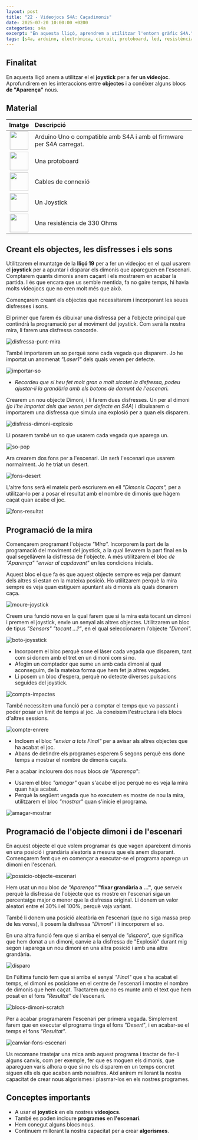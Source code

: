 ```yaml
---
layout: post
title: "22 - Videojocs S4A: Caçadimonis"
date: 2025-07-20 10:00:00 +0200
categories: s4a
excerpt: "En aquesta lliçó, aprendrem a utilitzar l'entorn gràfic S4A."
tags: [s4a, arduino, electrònica, circuit, protoboard, led, resistència, potenciòmetre]
---
```


[img1]: /assets/imatges/s4a/s4a_22_01.png "Disfressa-punt-mira"
[img2]: /assets/imatges/s4a/s4a_22_02.png "Importar-so"
[img3]: /assets/imatges/s4a/s4a_22_03.png "Disfress-dimoni-explosio"
[img4]: /assets/imatges/s4a/s4a_22_04.png "So-pop"
[img5]: /assets/imatges/s4a/s4a_22_05.png "Fons-desert"
[img6]: /assets/imatges/s4a/s4a_22_06.png "Fons-resultat"
[img7]: /assets/imatges/s4a/s4a_22_07.png "Moure-joystick"
[img8]: /assets/imatges/s4a/s4a_22_08.png "Boto-joysstick"
[img9]: /assets/imatges/s4a/s4a_22_09.png "Compta-impactes"
[img10]: /assets/imatges/s4a/s4a_22_10.png "Compte-enrere"
[img11]: /assets/imatges/s4a/s4a_22_11.png "Amagar-mostrar"
[img12]: /assets/imatges/s4a/s4a_22_12.png "Possicio-objecte-escenari"
[img13]: /assets/imatges/s4a/s4a_22_13.png "Disparo"
[img14]: /assets/imatges/s4a/s4a_22_14.png "Blocs-dimoni-scratch"
[img15]: /assets/imatges/s4a/s4a_22_15.png "Canviar-fons-escenari"

## Finalitat

En aquesta lliçó anem a utilitzar el el **joystick** per a fer **un videojoc**. Aprofundirem en les interaccions entre **objectes** i a conéixer alguns blocs **de "Aparença"** nous.

## Material

|                                 Imatge                                 | Descripció                                                           |
| :--------------------------------------------------------------------: | :------------------------------------------------------------------- |
|     <img src="/assets/imatges/mat/mat_unor3.png" width="50" height="50">      | Arduino Uno o compatible amb S4A i amb el firmware per S4A carregat. |
|   <img src="/assets/imatges/mat/mat_protoboard.png" width="50" height="50">   | Una protoboard                                                       |
|     <img src="/assets/imatges/mat/mat_dupont.png" width="50" height="50">     | Cables de connexió                                                   |
| <img src="/assets/imatges/mat/mat_KY-023.png" width="50" height="50"> | Un Joystick                                                          |
|    <img src="/assets/imatges/mat/mat_resis330.png" width="50" height="50">    | Una resistència de 330 Ohms                                          |

## Creant els objectes, les disfresses i els sons

Utilitzarem el muntatge de la **lliçó 19** per a fer un videojoc en el qual usarem el **joystick** per a apuntar i disparar els dimonis que apareguen en l'escenari. Comptarem quants dimonis anem caçant i els mostrarem en acabar la partida. I és que encara que us semble mentida,
fa no gaire temps, hi havia molts videojocs que no eren molt més que això.

Començarem creant els objectes que necessitarem i incorporant les seues disfresses i sons.

El primer que farem és dibuixar una disfressa per a l'objecte principal que contindrà la programació per al moviment del joystick. Com serà la nostra mira, li farem una disfressa concorde.

![disfressa-punt-mira][img1]

També importarem un so perquè sone cada vegada que disparem. Jo he importat un anomenat _"Laser1"_ dels quals venen per defecte.

![importar-so][img2]

- _Recordeu que si heu fet molt gran o molt xicotet la disfressa, podeu ajustar-li la grandària amb els botons de damunt de l'escenari._

Crearem un nou objecte Dimoni, i li farem dues disfresses. Un per al dimoni _(jo l'he importat dels que venen per defecte en S4A_) i dibuixarem o importarem una disfressa que simula una explosió per a quan els disparem.

![disfress-dimoni-explosio][img3]

Li posarem també un so que usarem cada vegada que aparega un.

![so-pop][img4]

Ara crearem dos fons per a l'escenari. Un serà l'escenari que usarem normalment. Jo he triat un desert.

![fons-desert][img5]

L'altre fons serà el mateix però escriurem en ell _"Dimonis Caçats",_ per a utilitzar-lo per a posar el resultat amb el nombre de dimonis que hàgem caçat quan acabe el joc.

![fons-resultat][img6]

## Programació de la mira

Començarem programant l'objecte _"Mira"._ Incorporem la part de la programació del moviment del joystick, a la qual llevarem la part final en la qual segellàvem la disfressa de l'objecte. A més utilitzarem el bloc _de "Aparença" "enviar al capdavant"_ en les condicions inicials.

Aquest bloc el que fa és que aquest objecte sempre es veja per damunt dels altres si estan en la mateixa posició. Ho utilitzarem perquè la mira sempre es veja quan estiguem apuntant als dimonis als quals donarem caça.

![moure-joystick][img7]

Creem una funció nova en la qual farem que si la mira està tocant un dimoni i premem el joystick, envie un senyal als altres objectes. Utilitzarem un bloc de tipus _"Sensors" "tocant ...?"_, en el qual seleccionarem l'objecte _"Dimoni"._

![boto-joysstick][img8]

- Incorporem el bloc perquè sone el làser cada vegada que disparem, tant com si donem amb el tret en un dimoni com si no.
- Afegim un comptador que sume un amb cada dimoni al qual aconseguim, de la mateixa forma que hem fet ja altres vegades.
- Li posem un bloc d'espera, perquè no detecte diverses pulsacions seguides del joystick.

![compta-impactes][img9]

També necessitem una funció per a comptar el temps que va passant i poder posar un límit de temps al joc. Ja coneixem l'estructura i els blocs d'altres sessions.

![compte-enrere][img10]

- Incloem el bloc _"enviar a tots Final"_ per a avisar als altres objectes que ha acabat el joc.
- Abans de detindre els programes esperem 5 segons perquè ens done temps a mostrar el nombre de dimonis caçats.

Per a acabar inclourem dos nous blocs _de "Aparença"_:

- Usarem el bloc _"amagar"_ quan s'acabe el joc perquè no es veja la mira quan haja acabat.
- Perquè la següent vegada que ho executem es mostre de nou la mira, utilitzarem el bloc _"mostrar"_ quan s'inicie el programa.

![amagar-mostrar][img11]

## Programació de l'objecte dimoni i de l'escenari

En aquest objecte el que volem programar és que vagen apareixent dimonis en una posició i grandària aleatoris a mesura que els anem disparant. Començarem fent que en començar a executar-se el programa aparega un dimoni en l'escenari.

![possicio-objecte-escenari][img12]

Hem usat un nou bloc _de "Aparença"_ **"fixar grandària a ..."**, que serveix perquè la disfressa de l'objecte que es mostre en l'escenari siga un percentatge major o menor que la disfressa original. Li donem un valor aleatori entre el 30% i el 100%, perquè vaja variant.

També li donem una posició aleatòria en l'escenari (que no siga massa prop de les vores), li posem la disfressa _"Dimoni"_ i li incorporem el so.

En una altra funció fem que si arriba el senyal de _"disparo",_ que significa que hem donat a un dimoni, canvie a la disfressa de "Explosió" durant mig segon i aparega un nou dimoni en una altra posició i amb una altra grandària.

![disparo][img13]

En l'última funció fem que si arriba el senyal _"Final"_ que s'ha acabat el temps, el dimoni es posicione en el centre de l'escenari i mostre el nombre de dimonis que hem caçat. Tractarem que no es munte amb el text que hem posat en el fons _"Resultat"_ de l'escenari.

![blocs-dimoni-scratch][img14]

Per a acabar programarem l'escenari per primera vegada. Simplement farem que en executar el programa tinga el fons _"Desert"_, i en acabar-se el temps el fons _"Resultat"_.

![canviar-fons-escenari][img15]

Us recomane trastejar una mica amb aquest programa i tractar de fer-li alguns canvis, com per exemple, fer que es moguen els dimonis, que apareguen varis alhora o que si no els disparem en un temps concret siguen ells els que acaben amb nosaltres. Així anirem millorant la nostra capacitat de crear nous algorismes i plasmar-los en els nostres programes.

## Conceptes importants

- A usar el **joystick** en els nostres **videojocs**.
- També es poden incloure **programes** en **l'escenari**.
- Hem conegut alguns blocs nous.
- Continuem millorant la nostra capacitat per a crear **algorismes**.

